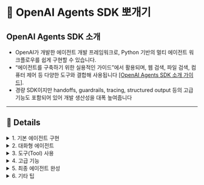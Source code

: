 # 🧠 OpenAI Agents SDK 뽀개기

## OpenAI Agents SDK 소개
- OpenAI가 개발한 에이전트 개발 프레임워크로, Python 기반의 멀티 에이전트 워크플로우를 쉽게 구현할 수 있습니다.
- “에이전트를 구축하기 위한 실용적인 가이드”에서 활용되며, 웹 검색, 파일 검색, 컴퓨터 제어 등 다양한 도구와 결합해 사용됩니다 [\[OpenAI Agents SDK 소개 가이드\]](https://cdn.openai.com/business-guides-and-resources/a-practical-guide-to-building-agents.pdf).
- 경량 SDK이지만 handoffs, guardrails, tracing, structured output 등의 고급 기능도 포함되어 있어 개발 생산성을 대폭 높여줍니다
---

## 📌 Details

<details>
<summary>1. 기본 에이전트 구현</summary>


- **[1_basic.py](./1_basic.py)**: 가장 단순한 에이전트 구조 구현 예제

</details>

<details>
<summary>2. 대화형 에이전트</summary>

### 2_1 채팅 기본  
- **[2_1_chat.py](./2_1_chat.py)**: 기본적인 채팅 기능 구현

### 2_2 스트리밍 채팅  
- **[2_2_chat_stream.py](./2_2_chat_stream.py)**: 스트리밍 응답 기능 구현

### 2_3 Chat UI  
- **[2_3_chat_ui.py](./2_3_chat_ui.py)**: 간단한 챗 인터페이스 구성

</details>

<details>
<summary>3. 도구(Tool) 사용</summary>

### 3_1 내장 툴  
- **[3_1_tool.py](./3_1_tool.py)**: Built‑in Tool 사용 예제

### 3_2 웹 검색  
- **[3_2_tool_websearch.py](./3_2_tool_websearch.py)**: 웹 검색 툴 통합

### 3_3 MCP 연동  
- **[3_3_tool_mcp.py](./3_3_tool_mcp.py)**: MCP 기반 툴 사용

### 3_4 Agent-as-Tool  
- **[3_4_tool_agentastool.py](./3_4_tool_agentastool.py)**: 에이전트를 도구처럼 활용

### 3_5 Tool‑기반 UI  
- **[3_5_tool_ui.py](./3_5_tool_ui.py)**: Tool 중심 UI 예제

</details>

<details>
<summary>4. 고급 기능</summary>

### 4_1 문맥 관리  
- **[4_1_context.py](./4_1_context.py)**: Context 관리

### 4_2 구조화된 출력  
- **[4_2_structured_output.py](./4_2_structured_output.py)**: Pydantic을 활용한 구조화된 출력

### 4_3 Guardrail  
- **[4_3_guardrail.py](./4_3_guardrail.py)**: Guardrail 적용 예시

### 4_4 핸드오프 트리아지  
- **[4_4_handoff_triage.py](./4_4_handoff_triage.py)**: Handoff 시나리오 구현

</details>

<details>
<summary>5. 최종 에이전트 완성</summary>

### 5_ 최종 통합  
- **[5_final_agent.py](./5_final_agent.py)**: 모든 기능을 통합한 완전한 에이전트 구현

</details>

<details>
<summary>6. 기타 팁</summary>

### 6_ 노트북 팁  
- **[6_tips.ipynb](./6_tips.ipynb)**: tracing, 타 LLM 연동 등 고급 팁 정리

</details>
